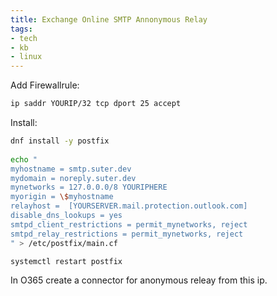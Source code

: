 ```yaml
---
title: Exchange Online SMTP Annonymous Relay
tags: 
- tech
- kb
- linux
---
```



Add Firewallrule:

```bash
ip saddr YOURIP/32 tcp dport 25 accept
```

Install:

```bash
dnf install -y postfix
 
echo "
myhostname = smtp.suter.dev
mydomain = noreply.suter.dev
mynetworks = 127.0.0.0/8 YOURIPHERE
myorigin = \$myhostname
relayhost =  [YOURSERVER.mail.protection.outlook.com]
disable_dns_lookups = yes
smtpd_client_restrictions = permit_mynetworks, reject
smtpd_relay_restrictions = permit_mynetworks, reject
" > /etc/postfix/main.cf

systemctl restart postfix
```

In O365 create a connector for anonymous releay from this ip.